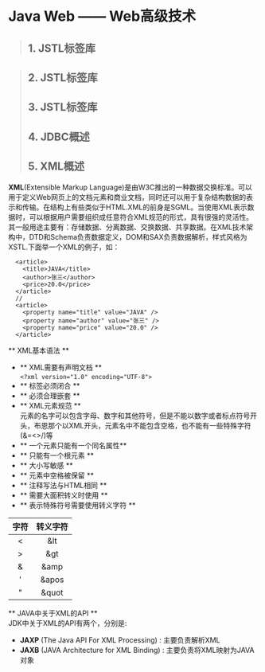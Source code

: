 # Java Web —— Web高级技术 #
> ## 1. JSTL标签库 ##

> ## 2. JSTL标签库 ##
> ## 3. JSTL标签库 ##
> ## 4. JDBC概述 ##
> ## 5. XML概述 ##

**XML**(Extensible Markup Language)是由W3C推出的一种数据交换标准。可以用于定义Web网页上的文档元素和商业文档，同时还可以用于复杂结构数据的表示和传输。在结构上有些类似于HTML.XML的前身是SGML。当使用XML表示数据时，可以根据用户需要组织成任意符合XML规范的形式，具有很强的灵活性。其一般用途主要有：存储数据、分离数据、交换数据、共享数据。在XML技术架构中，DTD和Schema负责数据定义，DOM和SAX负责数据解析，样式风格为XSTL.下面举一个XML的例子，如：
```
  <article>
    <title>JAVA</title>
    <author>张三</author>
    <price>20.0</price>
  </article>
  //
  <article>
    <property name="title" value="JAVA" />
    <property name="author" value="张三" />
    <property name="price" value="20.0" />
  </article>
```
** XML基本语法 **
* ** XML需要有声明文档 **  
  `<?xml version="1.0" encoding="UTF-8">`
* ** 标签必须闭合 **  
* ** 必须合理嵌套 **  
* ** XML元素规范 **  
  元素的名字可以包含字母、数字和其他符号，但是不能以数字或者标点符号开头，布恩那个以XML开头，元素名中不能包含空格，也不能有一些特殊字符(&=<>/)等
* ** 一个元素只能有一个同名属性**  
* ** 只能有一个根元素 **  
* ** 大小写敏感 **  
* ** 元素中空格被保留 **  
* ** 注释写法与HTML相同 **  
* ** 需要大面积转义时使用<![CDATA[ ]]> **  
* ** 表示特殊符号需要使用转义字符 **  

|字符|转义字符|
|:--------:|:--------:|
|<|&lt|
|>|&gt|
|&|&amp|
|'|&apos|
|"|&quot|

** JAVA中关于XML的API **  
JDK中关于XML的API有两个，分别是:
* **JAXP** (The Java API For XML Processing) : 主要负责解析XML
* **JAXB** (JAVA Architecture for XML Binding) : 主要负责将XML映射为JAVA对象

